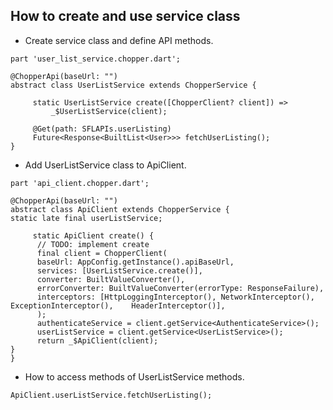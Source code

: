 ## How to create and use service class

- Create service class and define API methods.
```
part 'user_list_service.chopper.dart';  
  
@ChopperApi(baseUrl: "")  
abstract class UserListService extends ChopperService {  
  
	 static UserListService create([ChopperClient? client]) =>  
	     _$UserListService(client);  
  
	 @Get(path: SFLAPIs.userListing)  
	 Future<Response<BuiltList<User>>> fetchUserListing();  
}
```

- Add UserListService class to ApiClient.

```
part 'api_client.chopper.dart';  

@ChopperApi(baseUrl: "")  
abstract class ApiClient extends ChopperService {   
static late final userListService;

	 static ApiClient create() {  
	  // TODO: implement create  
	  final client = ChopperClient(  
      baseUrl: AppConfig.getInstance().apiBaseUrl,  
	  services: [UserListService.create()],  
	  converter: BuiltValueConverter(),  
	  errorConverter: BuiltValueConverter(errorType: ResponseFailure),  
	  interceptors: [HttpLoggingInterceptor(), NetworkInterceptor(), ExceptionInterceptor(), 	HeaderInterceptor()],  
	  );  
	  authenticateService = client.getService<AuthenticateService>();  
	  userListService = client.getService<UserListService>();
	  return _$ApiClient(client);  
}  
}
 ```
 
- How to access methods of UserListService methods.

```
ApiClient.userListService.fetchUserListing();
```